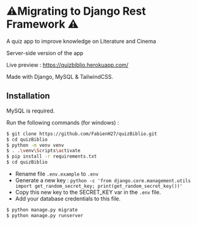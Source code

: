 # **⚠️Migrating to Django Rest Framework ⚠️**

A quiz app to improve knowledge on Literature and Cinema

Server-side version of the app

Live preview : https://quizbiblio.herokuapp.com/

Made with Django, MySQL & TailwindCSS.

## Installation

MySQL is required.

Run the following commands (for windows) :
```bash
$ git clone https://github.com/FabienH27/quizBiblio.git
$ cd quizBiblio
$ python -m venv venv
$ . .\venv\Scripts\activate
$ pip install -r requirements.txt
$ cd quizBiblio
``` 
- Rename file `.env.example` to `.env`
- Generate a new key : `python -c 'from django.core.management.utils import get_random_secret_key; print(get_random_secret_key())'` 
- Copy this new key to the SECRET_KEY var in the `.env` file.
- Add your database credentials to this file.
```python
$ python manage.py migrate
$ python manage.py runserver
```